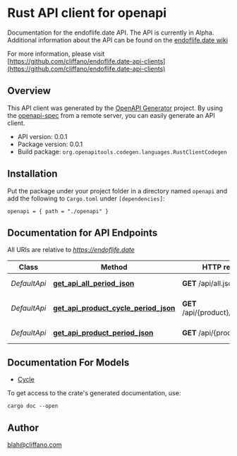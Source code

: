 # Rust API client for openapi

Documentation for the endoflife.date API. The API is currently in Alpha. Additional information about the API can be found on the [endoflife.date wiki](https://github.com/endoflife-date/endoflife.date/wiki)

For more information, please visit [https://github.com/cliffano/endoflife.date-api-clients](https://github.com/cliffano/endoflife.date-api-clients)

## Overview

This API client was generated by the [OpenAPI Generator](https://openapi-generator.tech) project.  By using the [openapi-spec](https://openapis.org) from a remote server, you can easily generate an API client.

- API version: 0.0.1
- Package version: 0.0.1
- Build package: `org.openapitools.codegen.languages.RustClientCodegen`

## Installation

Put the package under your project folder in a directory named `openapi` and add the following to `Cargo.toml` under `[dependencies]`:

```
openapi = { path = "./openapi" }
```

## Documentation for API Endpoints

All URIs are relative to *https://endoflife.date*

Class | Method | HTTP request | Description
------------ | ------------- | ------------- | -------------
*DefaultApi* | [**get_api_all_period_json**](docs/DefaultApi.md#get_api_all_period_json) | **GET** /api/all.json | All Products
*DefaultApi* | [**get_api_product_cycle_period_json**](docs/DefaultApi.md#get_api_product_cycle_period_json) | **GET** /api/{product}/{cycle}.json | Single cycle details
*DefaultApi* | [**get_api_product_period_json**](docs/DefaultApi.md#get_api_product_period_json) | **GET** /api/{product}.json | Get All Details


## Documentation For Models

 - [Cycle](docs/Cycle.md)


To get access to the crate's generated documentation, use:

```
cargo doc --open
```

## Author

blah@cliffano.com


